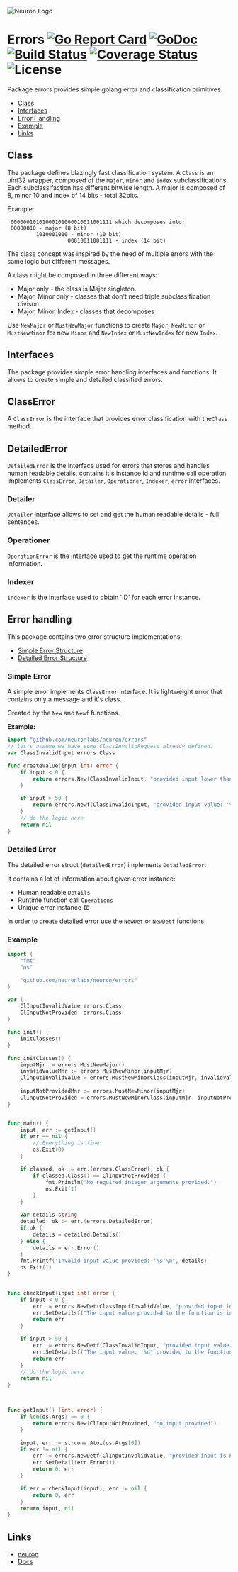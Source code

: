 ![Neuron Logo](logo.svg)

# Errors [![Go Report Card](https://goreportcard.com/badge/github.com/neuronlabs/errors)](https://goreportcard.com/report/github.com/neuronlabs/errors) [![GoDoc](https://godoc.org/github.com/neuronlabs/errors?status.svg)](https://godoc.org/github.com/neuronlabs/errors) [![Build Status](https://travis-ci.com/neuronlabs/errors.svg?branch=master)](https://travis-ci.com/neuronlabs/errors) [![Coverage Status](https://coveralls.io/repos/github/neuronlabs/errors/badge.svg?branch=master)](https://coveralls.io/github/neuronlabs/errors?branch=master) ![License](https://img.shields.io/github/license/neuronlabs/errors.svg)

Package errors provides simple golang error and classification primitives.

* [Class](#class)
* [Interfaces](#interfaces)
* [Error Handling](#error-handling)
* [Example](#example)
* [Links](#links)

## Class

The package defines blazingly fast classification system.
A `Class` is an uint32 wrapper, composed of the `Major`, `Minor` and `Index` subclassifications.
Each subclassifaction has different bitwise length.
A major is composed of 8, minor 10 and index of 14 bits - total 32bits.

Example:

```Class with decimal value of 44205263, in a binary form equals to
 00000010101000101000010011001111 which decomposes into:
 00000010 - major (8 bit)
         1010001010 - minor (10 bit)
                   00010011001111 - index (14 bit)
```

The class concept was inspired by the need of multiple errors
with the same logic but different messages.

A class might be composed in three different ways:

* Major only - the class is Major singleton.
* Major, Minor only - classes that don't need triple subclassification divison.
* Major, Minor, Index - classes that decomposes 

Use `NewMajor` or `MustNewMajor` functions to create `Major`, `NewMinor` or `MustNewMinor` for new `Minor` and `NewIndex` or `MustNewIndex` for new `Index`.



## Interfaces

The package provides simple error handling interfaces and functions.
It allows to create simple and detailed classified errors.

## ClassError

A `ClassError` is the interface that provides error classification with the`Class` method.

## DetailedError

`DetailedError` is the interface used for errors that stores and handles human readable details, contains it's instance id and runtime call operation.
Implements `ClassError`, `Detailer`, `Operationer`, `Indexer`, `error` interfaces.

### Detailer

`Detailer` interface allows to set and get the human readable details - full sentences.

### Operationer

`OperationError` is the interface used to get the runtime operation information.

### Indexer

`Indexer` is the interface used to obtain 'ID' for each error instance.


## Error handling

This package contains two error structure implementations: 

* [Simple Error Structure](#simple-error)
* [Detailed Error Structure](#detailed-error)

### Simple Error

A simple error implements `ClassError` interface. It is lightweight error that contains only a message and it's class.

Created by the `New` and `Newf` functions.

**Example:**
```go
import "github.com/neuronlabs/neuron/errors"
// let's assume we have some ClassInvalidRequest already defined.
var ClassInvalidInput errors.Class

func createValue(input int) error {
    if input < 0 {
        return errors.New(ClassInvalidInput, "provided input lower than zero")
    }

    if input > 50 {
        return errors.Newf(ClassInvalidInput, "provided input value: '%d' is not valid", input) 
    }
    // do the logic here
    return nil
}
```

### Detailed Error

The detailed error struct (`detailedError`) implements `DetailedError`.

It contains a lot of information about given error instance:

* Human readable `Details`
* Runtime function call `Operations`
* Unique error instance `ID` 

In order to create detailed error use the `NewDet` or `NewDetf` functions.

### Example

```go
import (
    "fmt"
    "os"

    "github.com/neuronlabs/neuron/errors"
)

var (
    ClInputInvalidValue errors.Class
    ClInputNotProvided  errors.Class
)

func init() {
    initClasses()
}

func initClasses() {
    inputMjr := errors.MustNewMajor()
    invalidValueMnr := errors.MustNewMinor(inputMjr)
    ClInputInvalidValue = errors.MustNewMinorClass(inputMjr, invalidValueMnr)
    
    inputNotProvidedMnr := errors.MustNewMinor(inputMjr)
    ClInputNotProvided = errors.MustNewMinorClass(inputMjr, inputNotProvidedMnr)
}


func main() {
    input, err := getInput()
    if err == nil {
        // Everything is fine.
        os.Exit(0)
    }

    if classed, ok := err.(errors.ClassError); ok {
        if classed.Class() == ClInputNotProvided {
            fmt.Println("No required integer arguments provided.")
            os.Exit(1)
        }
    }

    var details string
    detailed, ok := err.(errors.DetailedError)
    if ok {
        details = detailed.Details()
    } else {
        details = err.Error()
    }
    fmt.Printf("Invalid input value provided: '%s'\n", details)
    os.Exit(1)    
}


func checkInput(input int) error {
    if input < 0 {
        err := errors.NewDet(ClassInputInvalidValue, "provided input lower than zero")        
        err.SetDetailsf("The input value provided to the function is invalid. The value must be greater than zero.")
        return err
    }

    if input > 50 {
        err := errors.NewDetf(ClassInvalidInput, "provided input value: '%d' is not valid", input) 
        err.SetDetailsf("The input value: '%d' provided to the function is invalid. The value can't be greater than '50'.", input)
        return err
    }
    // do the logic here
    return nil
}



func getInput() (int, error) {
    if len(os.Args) == 0 {
        return errors.New(ClInputNotProvided, "no input provided")
    }

    input, err := strconv.Atoi(os.Args[0])
    if err != nil {
        err := errors.NewDetf(ClInputInvalidValue, "provided input is not an integer")        
        err.SetDetail(err.Error())
        return 0, err
    }

    if err = checkInput(input); err != nil {
        return 0, err
    }
    return input, nil
}
```

## Links

* [neuron](https://github.com/neuronlabs/neuron)
* [Docs](https://docs.neuronlabs.io/errors)
